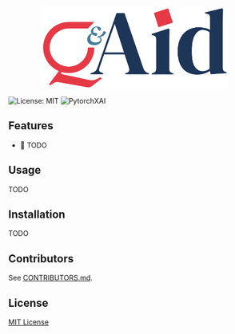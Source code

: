 <p align="center">
  <img align="center" src="https://github.com/medtorch/Q-Aid/blob/master/misc/q_aid_logo_small1.png" alt="Q&Aid" width="75%">
</p>

![License: MIT](https://img.shields.io/badge/License-MIT-green.svg)
![PytorchXAI](https://github.com/medtorch/Q-Aid/workflows/PytorchXAI/badge.svg)

## Features

- :key: TODO

## Usage

TODO

## Installation

TODO

## Contributors

See [CONTRIBUTORS.md](CONTRIBUTORS.md).

## License
[MIT License](https://choosealicense.com/licenses/mit/)
